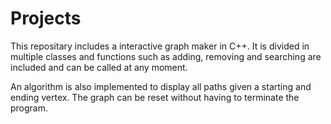 # Projects
This repositary includes a interactive graph maker in C++. It is divided in multiple classes and functions such as adding, removing and searching are included and can be called at any moment. 

An algorithm is also implemented to display all paths given a starting and ending vertex. The graph can be reset without having to terminate the program.
